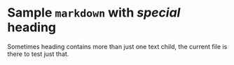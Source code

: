# Sample `markdown` with _special_ **heading**

Sometimes heading contains more than just one text child, the current file is
there to test just that. 
